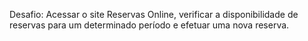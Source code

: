 Desafio:
Acessar o site Reservas Online, verificar a disponibilidade de reservas para um
determinado período e efetuar uma nova reserva.
